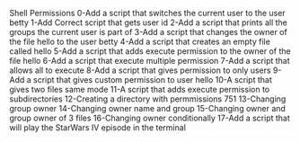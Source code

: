 Shell Permissions
0-Add a script that switches the current user to the user betty
1-Add Correct script that gets user id
2-Add a script that prints all the groups the current user is part of
3-Add a script that changes the owner of the file hello to the user betty
4-Add a script that creates an empty file called hello
5-Add a script that adds execute permission to the owner of the file hello
6-Add a script that execute multiple permission
7-Add a script that allows all to execute
8-Add a script that gives permission to only users
9-Add a script that gives custom permission to user hello
10-A script that gives two files same mode
11-A script that adds execute permission to subdirectories
12-Creating a directory with permmissions 751
13-Changing group owner
14-Changing owner name and group
15-Changing owner and group owner of 3 files
16-Changing owner conditionally
17-Add a script that will play the StarWars IV episode in the terminal
